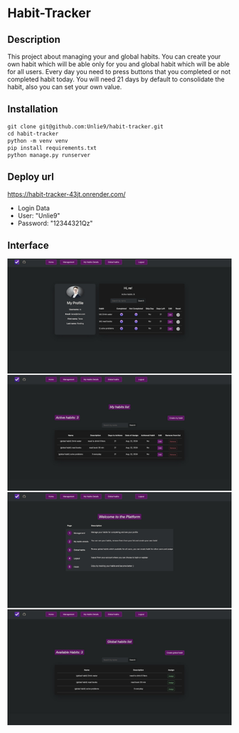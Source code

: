 # Habit-Tracker

## Description
This project about managing your and global habits.
You can create your own habit which will be able only for you and global habit which will be able for all users.
Every day you need to press buttons that you completed or not completed habit today.
You will need 21 days by default to consolidate the habit, also you can set your own value.

## Installation
```
git clone git@github.com:Unlie9/habit-tracker.git
cd habit-tracker
python -m venv venv
pip install requirements.txt
python manage.py runserver
```

## Deploy url
https://habit-tracker-43jt.onrender.com/

- Login Data
- User: "Unlie9"
- Password: "12344321Qz"

## Interface
![My Image](static/assets/4photo.jpeg)
![My Image](static/assets/3photo.jpeg)
![My Image](static/assets/1photo.jpeg)
![My Image](static/assets/2photo.jpeg)

